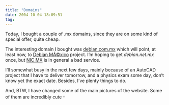 ```yaml
---
title: "Domains"
date: 2004-10-04 18:09:51
tag: 
---
```

<p>Today, I bought a couple of .mx domains, since they are on some kind of special offer, quite cheap.</p>

<p>The interesting domain I bought was <a href="http://web.archive.org/web/20041018111240/http://debian.com.mx/">debian.com.mx</a> which will point, at least now, to <a href="http://web.archive.org/web/20041018111240/http://www.debianmexico.org/">Debian MÃ©xico</a> project. I’m hoping to get <em>debian.net.mx</em> once, but <a href="http://web.archive.org/web/20041018111240/http://www.nic.mx/">NIC MX</a> is in general a bad service.</p>

<p>I’ll somewhat busy in the next few days, mainly because of an AutoCAD project that I have to deliver tomorrow, and a physics exam some day, don’t know yet the exact date. Besides, I’ve plenty things to do.</p>

<p>And, BTW, I have changed some of the main pictures of the website. Some of them are incredibly cute <sup>_</sup></p>
